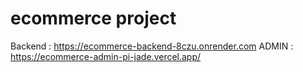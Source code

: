 # ecommerce project
Backend : https://ecommerce-backend-8czu.onrender.com
ADMIN : https://ecommerce-admin-pi-jade.vercel.app/